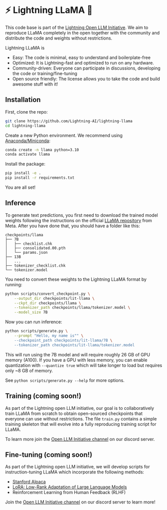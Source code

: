 # ⚡ Lightning LLaMA 🦙

This code base is part of the [Lightning Open LLM Initiative](todolink). We aim to reproduce LLaMA completely in the open together with the community and distribute the code and weights without restrictions.

Lightning LLaMA is

- Easy: The code is minimal, easy to understand and boilerplate-free
- Optimized: It is Lightning-fast and optimized to run on any hardware.
- Community-driven: Everyone can participate in discussions, developing the code or training/fine-tuning
- Open source friendly: The license allows you to take the code and build awesome stuff with it!


## Installation

First, clone the repo:

```bash
git clone https://github.com/Lightning-AI/lightning-llama
cd lightning-llama
```

Create a new Python environment. We recommend using [Anaconda/Miniconda](https://docs.conda.io/en/latest/miniconda.html):

```bash
conda create -n llama python=3.10
conda activate llama
```

Install the package:

```bash
pip install -e .
pip install -r requirements.txt
```

You are all set!


## Inference

To generate text predictions, you first need to download the trained model weights following the instructions on the official [LLaMA repository](https://github.com/facebookresearch/llama) from Meta. After you have done that, you should have a folder like this:

```
checkpoints/llama
├── 7B
│   ├── checklist.chk
│   ├── consolidated.00.pth
│   └── params.json
├── 13B
│   ...
├── tokenizer_checklist.chk
└── tokenizer.model
```

You need to convert these weights to the Lightning LLaMA format by running:

```bash
python scripts/convert_checkpoint.py \
    --output_dir checkpoints/lit-llama \
    --ckpt_dir checkpoints/llama \
    --tokenizer_path checkpoints/llama/tokenizer.model \
    --model_size 7B
```

Now you can run inference:

```bash
python scripts/generate.py \
    --prompt "Hello, my name is"" \
    --checkpoint_path checkpoints/lit-llama/7B \
    --tokenizer_path checkpoints/lit-llama/tokenizer.model
```

This will run using the 7B model and will require roughly 26 GB of GPU memory (A100). If you have a GPU with less memory, you can enable quantization with `--quantize true` which will take longer to load but requires only ~8 GB of memory.

See `python scripts/generate.py --help` for more options.


## Training (coming soon!)

As part of the Lightning open LLM initiative, our goal is to collaboratively train LLaMA from scratch to obtain open-sourced checkpoints that everyone can use without restrictions. The file `train.py` contains a simple training skeleton that will evolve into a fully reproducing training script for LLaMA.

To learn more join the [Open LLM Initiative channel](todo) on our discord server.

## Fine-tuning (coming soon!)

As part of the Lightning open LLM initiative, we will develop scripts for instruction-tuning LLaMA which incorporate the following methods:
- [Stanford Alpaca](https://github.com/tatsu-lab/stanford_alpaca)
- [LoRA: Low-Rank Adaptation of Large Language Models](https://arxiv.org/abs/2106.09685)
- Reinforcement Learning from Human Feedback (RLHF)

Join the [Open LLM Initiative channel](todo) on our discord server to learn more!
